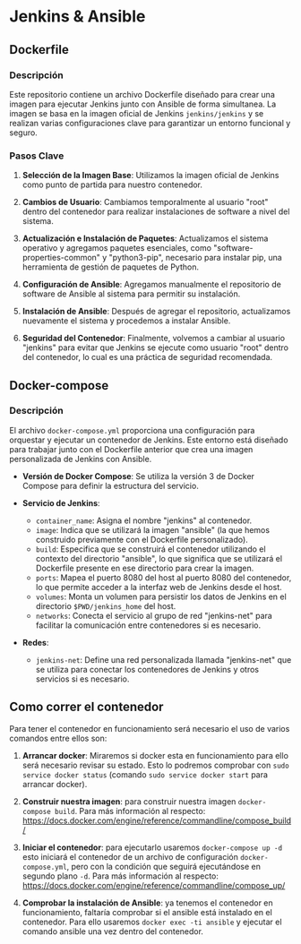 # Jenkins & Ansible

## Dockerfile

### Descripción

Este repositorio contiene un archivo Dockerfile diseñado para crear una imagen para ejecutar Jenkins junto con Ansible de forma simultanea. La imagen se basa en la imagen oficial de Jenkins `jenkins/jenkins` y se realizan varias configuraciones clave para garantizar un entorno funcional y seguro.

### Pasos Clave

1. **Selección de la Imagen Base**: Utilizamos la imagen oficial de Jenkins como punto de partida para nuestro contenedor.

2. **Cambios de Usuario**: Cambiamos temporalmente al usuario "root" dentro del contenedor para realizar instalaciones de software a nivel del sistema.

3. **Actualización e Instalación de Paquetes**: Actualizamos el sistema operativo y agregamos paquetes esenciales, como "software-properties-common" y "python3-pip", necesario para instalar pip, una herramienta de gestión de paquetes de Python.

4. **Configuración de Ansible**: Agregamos manualmente el repositorio de software de Ansible al sistema para permitir su instalación.

5. **Instalación de Ansible**: Después de agregar el repositorio, actualizamos nuevamente el sistema y procedemos a instalar Ansible.

6. **Seguridad del Contenedor**: Finalmente, volvemos a cambiar al usuario "jenkins" para evitar que Jenkins se ejecute como usuario "root" dentro del contenedor, lo cual es una práctica de seguridad recomendada.


## Docker-compose

### Descripción

El archivo `docker-compose.yml` proporciona una configuración para orquestar y ejecutar un contenedor de Jenkins. Este entorno está diseñado para trabajar junto con el Dockerfile anterior que crea una imagen personalizada de Jenkins con Ansible.

- **Versión de Docker Compose**: Se utiliza la versión 3 de Docker Compose para definir la estructura del servicio.
- **Servicio de Jenkins**:
  - `container_name`: Asigna el nombre "jenkins" al contenedor.
  - `image`: Indica que se utilizará la imagen "ansible" (la que hemos construido previamente con el Dockerfile personalizado).
  - `build`: Especifica que se construirá el contenedor utilizando el contexto del directorio "ansible", lo que significa que se utilizará el Dockerfile presente en ese directorio para crear la imagen.
  - `ports`: Mapea el puerto 8080 del host al puerto 8080 del contenedor, lo que permite acceder a la interfaz web de Jenkins desde el host.
  - `volumes`: Monta un volumen para persistir los datos de Jenkins en el directorio `$PWD/jenkins_home` del host.
  - `networks`: Conecta el servicio al grupo de red "jenkins-net" para facilitar la comunicación entre contenedores si es necesario.

- **Redes**:
  - `jenkins-net`: Define una red personalizada llamada "jenkins-net" que se utiliza para conectar los contenedores de Jenkins y otros servicios si es necesario.


## Como correr el contenedor

Para tener el contenedor en funcionamiento será necesario el uso de varios comandos entre ellos son:

1. **Arrancar docker**: Miraremos si docker esta en funcionamiento para ello será necesario revisar su estado. Esto lo podremos comprobar con `sudo service docker status` (comando `sudo service docker start` para arrancar docker).

2. **Construir nuestra imagen**: para construir nuestra imagen `docker-compose build`. Para más información al respecto: https://docs.docker.com/engine/reference/commandline/compose_build/

3. **Iniciar el contenedor**: para ejecutarlo usaremos `docker-compose up -d` esto iniciará el contenedor de un archivo de configuración `docker-compose.yml`, pero con la condición que seguirá ejecutándose en segundo plano `-d`. Para más información al respecto: https://docs.docker.com/engine/reference/commandline/compose_up/

4. **Comprobar la instalación de Ansible**: ya tenemos el contenedor en funcionamiento, faltaría comprobar si el ansible está instalado en el contenedor. Para ello usaremos `docker exec -ti ansible` y ejecutar el comando ansible una vez dentro del contenedor.